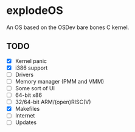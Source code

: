 # explodeOS
An OS based on the OSDev bare bones C kernel.
## TODO
- [x] Kernel panic
- [x] i386 support
- [ ] Drivers
- [ ] Memory manager (PMM and VMM)
- [ ] Some sort of UI
- [ ] 64-bit x86
- [ ] 32/64-bit ARM/(open)RISC(V)
- [x] Makefiles
- [ ] Internet
- [ ] Updates
